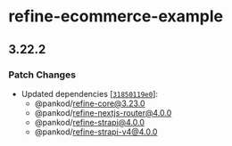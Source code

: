 # refine-ecommerce-example

## 3.22.2

### Patch Changes

-   Updated dependencies [[`31850119e0`](https://github.com/pankod/refine/commit/31850119e069b93f0b5146b039a86e736164383e)]:
    -   @pankod/refine-core@3.23.0
    -   @pankod/refine-nextjs-router@4.0.0
    -   @pankod/refine-strapi@4.0.0
    -   @pankod/refine-strapi-v4@4.0.0
